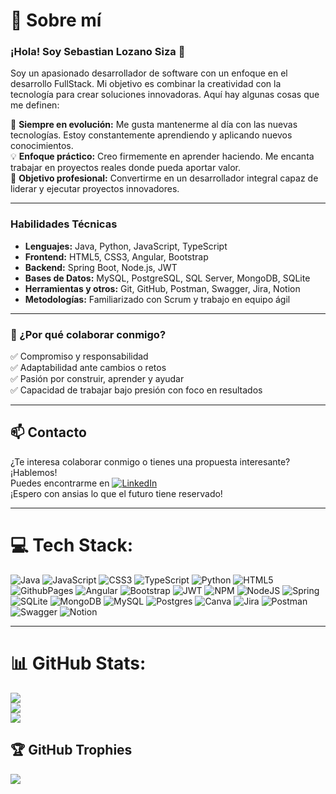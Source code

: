 # 💫 Sobre mí
### ¡Hola! Soy Sebastian Lozano Siza 👋

Soy un apasionado desarrollador de software con un enfoque en el desarrollo FullStack. Mi objetivo es combinar la creatividad con la tecnología para crear soluciones innovadoras. Aquí hay algunas cosas que me definen:

🚀 **Siempre en evolución:** Me gusta mantenerme al día con las nuevas tecnologías. Estoy constantemente aprendiendo y aplicando nuevos conocimientos.  
💡 **Enfoque práctico:** Creo firmemente en aprender haciendo. Me encanta trabajar en proyectos reales donde pueda aportar valor.  
🎯 **Objetivo profesional:** Convertirme en un desarrollador integral capaz de liderar y ejecutar proyectos innovadores.

---

### Habilidades Técnicas

- **Lenguajes:** Java, Python, JavaScript, TypeScript  
- **Frontend:** HTML5, CSS3, Angular, Bootstrap  
- **Backend:** Spring Boot, Node.js, JWT  
- **Bases de Datos:** MySQL, PostgreSQL, SQL Server, MongoDB, SQLite  
- **Herramientas y otros:** Git, GitHub, Postman, Swagger, Jira, Notion  
- **Metodologías:** Familiarizado con Scrum y trabajo en equipo ágil

---

### 🤝 ¿Por qué colaborar conmigo?

✅ Compromiso y responsabilidad  
✅ Adaptabilidad ante cambios o retos  
✅ Pasión por construir, aprender y ayudar  
✅ Capacidad de trabajar bajo presión con foco en resultados

---

## 📫 Contacto

¿Te interesa colaborar conmigo o tienes una propuesta interesante? ¡Hablemos!  
Puedes encontrarme en <a href = "https://www.linkedin.com/in/sebastian-lozano-07a03727b">![LinkedIn](https://img.shields.io/badge/LinkedIn-%230077B5.svg?logo=linkedin&logoColor=white)</a><br>
¡Espero con ansias lo que el futuro tiene reservado! 

---

# 💻 Tech Stack:
![Java](https://img.shields.io/badge/java-%23ED8B00.svg?style=for-the-badge&logo=openjdk&logoColor=white) ![JavaScript](https://img.shields.io/badge/javascript-%23323330.svg?style=for-the-badge&logo=javascript&logoColor=%23F7DF1E) ![CSS3](https://img.shields.io/badge/css3-%231572B6.svg?style=for-the-badge&logo=css3&logoColor=white) ![TypeScript](https://img.shields.io/badge/typescript-%23007ACC.svg?style=for-the-badge&logo=typescript&logoColor=white) ![Python](https://img.shields.io/badge/python-3670A0?style=for-the-badge&logo=python&logoColor=ffdd54) ![HTML5](https://img.shields.io/badge/html5-%23E34F26.svg?style=for-the-badge&logo=html5&logoColor=white) ![GithubPages](https://img.shields.io/badge/github%20pages-121013?style=for-the-badge&logo=github&logoColor=white) ![Angular](https://img.shields.io/badge/angular-%23DD0031.svg?style=for-the-badge&logo=angular&logoColor=white) ![Bootstrap](https://img.shields.io/badge/bootstrap-%238511FA.svg?style=for-the-badge&logo=bootstrap&logoColor=white) ![JWT](https://img.shields.io/badge/JWT-black?style=for-the-badge&logo=JSON%20web%20tokens) ![NPM](https://img.shields.io/badge/NPM-%23CB3837.svg?style=for-the-badge&logo=npm&logoColor=white) ![NodeJS](https://img.shields.io/badge/node.js-6DA55F?style=for-the-badge&logo=node.js&logoColor=white) ![Spring](https://img.shields.io/badge/spring-%236DB33F.svg?style=for-the-badge&logo=spring&logoColor=white) ![SQLite](https://img.shields.io/badge/sqlite-%2307405e.svg?style=for-the-badge&logo=sqlite&logoColor=white) ![MongoDB](https://img.shields.io/badge/MongoDB-%234ea94b.svg?style=for-the-badge&logo=mongodb&logoColor=white) ![MySQL](https://img.shields.io/badge/mysql-%2300000f.svg?style=for-the-badge&logo=mysql&logoColor=white) ![Postgres](https://img.shields.io/badge/postgres-%23316192.svg?style=for-the-badge&logo=postgresql&logoColor=white) ![Canva](https://img.shields.io/badge/Canva-%2300C4CC.svg?style=for-the-badge&logo=Canva&logoColor=white) ![Jira](https://img.shields.io/badge/jira-%230A0FFF.svg?style=for-the-badge&logo=jira&logoColor=white) ![Postman](https://img.shields.io/badge/Postman-FF6C37?style=for-the-badge&logo=postman&logoColor=white) ![Swagger](https://img.shields.io/badge/-Swagger-%23Clojure?style=for-the-badge&logo=swagger&logoColor=white) ![Notion](https://img.shields.io/badge/Notion-%23000000.svg?style=for-the-badge&logo=notion&logoColor=white)

---
 
# 📊 GitHub Stats:
![](https://github-readme-stats.vercel.app/api?username=SebastianLozanoSiza&theme=blue-green&hide_border=false&include_all_commits=true&count_private=true)<br/>
![](https://github-readme-streak-stats.herokuapp.com/?user=SebastianLozanoSiza&theme=blue-green&hide_border=false)<br/>
![](https://github-readme-stats.vercel.app/api/top-langs/?username=SebastianLozanoSiza&theme=blue-green&hide_border=false&include_all_commits=true&count_private=true&layout=compact)

## 🏆 GitHub Trophies
![](https://github-profile-trophy.vercel.app/?username=SebastianLozanoSiza&theme=gruvbox&no-frame=false&no-bg=true&margin-w=4)
